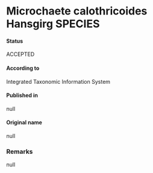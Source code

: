 Microchaete calothricoides Hansgirg SPECIES
=======

#### Status
ACCEPTED

#### According to
Integrated Taxonomic Information System

#### Published in
null

#### Original name
null

### Remarks
null